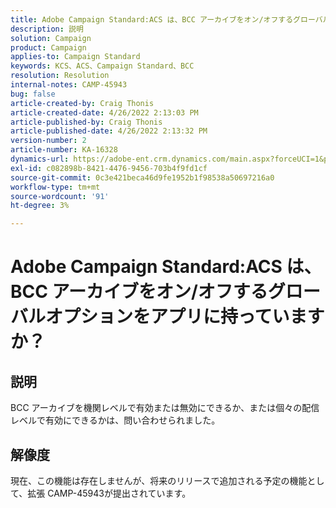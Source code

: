 ```yaml
---
title: Adobe Campaign Standard:ACS は、BCC アーカイブをオン/オフするグローバルオプションをアプリに持っていますか？'
description: 説明
solution: Campaign
product: Campaign
applies-to: Campaign Standard
keywords: KCS、ACS、Campaign Standard、BCC
resolution: Resolution
internal-notes: CAMP-45943
bug: false
article-created-by: Craig Thonis
article-created-date: 4/26/2022 2:13:03 PM
article-published-by: Craig Thonis
article-published-date: 4/26/2022 2:13:32 PM
version-number: 2
article-number: KA-16328
dynamics-url: https://adobe-ent.crm.dynamics.com/main.aspx?forceUCI=1&pagetype=entityrecord&etn=knowledgearticle&id=5c2173f6-6ac5-ec11-a7b6-0022480a138b
exl-id: c082898b-8421-4476-9456-703b4f9fd1cf
source-git-commit: 0c3e421beca46d9fe1952b1f98538a50697216a0
workflow-type: tm+mt
source-wordcount: '91'
ht-degree: 3%

---
```


# Adobe Campaign Standard:ACS は、BCC アーカイブをオン/オフするグローバルオプションをアプリに持っていますか？

## 説明


BCC アーカイブを機関レベルで有効または無効にできるか、または個々の配信レベルで有効にできるかは、問い合わせられました。


## 解像度


現在、この機能は存在しませんが、将来のリリースで追加される予定の機能として、拡張 CAMP-45943が提出されています。
